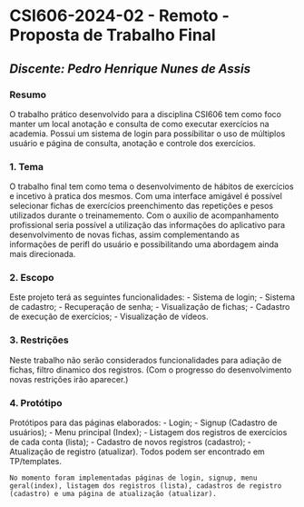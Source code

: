 # **CSI606-2024-02 - Remoto - Proposta de Trabalho Final**

## *Discente: Pedro Henrique Nunes de Assis*

<!-- Descrever um resumo sobre o trabalho. -->

### Resumo
  O trabalho prático desenvolvido para a disciplina CSI606 tem como foco manter um local anotação e consulta de como executar exercícios na academia. Possui um sistema de login para possíbilitar o uso de múltiplos
  usuário e página de consulta, anotação e controle dos exercícios.
<!-- Apresentar o tema. -->
### 1. Tema

  O trabalho final tem como tema o desenvolvimento de hábitos de exercícios e incetivo à pratica dos mesmos. Com uma interface amigável é possível selecionar fichas de exercícios preenchimento das repetições e 
  pesos utilizados durante o treinamemento. Com o auxilio de acompanhamento profissional seria possível a utilização das informações do aplicativo para desenvolvimento de novas fichas, assim complementando as   
  informações de perifl do usuário e possibilitando uma abordagem ainda mais direcionada. 

<!-- Descrever e limitar o escopo da aplicação. -->
### 2. Escopo
  
  Este projeto terá as seguintes funcionalidades:
    - Sistema de login;
    - Sistema de cadastro;
    - Recuperação de senha;
    - Visualização de fichas;
    - Cadastro de execução de exercícios;
    - Visualização de vídeos.
<!-- Apresentar restrições de funcionalidades e de escopo. -->
### 3. Restrições

  Neste trabalho não serão considerados funcionalidades para adiação de fichas, filtro dinamico dos registros. (Com o progresso do desenvolvimento novas restrições irão aparecer.)

<!-- Construir alguns protótipos para a aplicação, disponibilizá-los no Github e descrever o que foi considerado. //-->
### 4. Protótipo

  Protótipos para das páginas elaborados:
    - Login;
    - Signup (Cadastro de usuários);
    - Menu principal (Index);
    - Listagem dos registros de exercícios de cada conta (lista);
    - Cadastro de novos registros (cadastro);
    - Atualização de registro (atualizar).
    Todos podem ser encontrado em TP/templates.

    

    No momento foram implementadas páginas de login, signup, menu geral(index), listagem dos registros (lista), cadastros de registro (cadastro) e uma página de atualização (atualizar).

 
